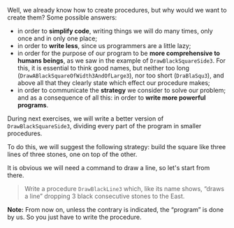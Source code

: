 Well, we already know how to create procedures, but why would we want to create them?
Some possible answers:

- in order to **simplify code**, writing things we will do many times, only once and in only one place;
- in order to **write less**, since us programmers are a little lazy;
- in order for the purpose of our program to be **more comprehensive to humans beings**, as we saw in the example of `DrawBlackSquareSide3`. For this, it is essential to think good names, but neither too long (`DrawABlackSquareOfWidth3AndOfLarge3`), nor too short (`DraBlaSqu3`), and above all that they clearly state which effect our procedure makes;
- in order to communicate the **strategy** we consider to solve our problem;
and as a consequence of all this: in order to **write more powerful programs**.

During next exercises, we will write a better version of `DrawBlackSquareSide3`, dividing every part of the program in smaller procedures.

To do this, we will suggest the following strategy: build the square like three lines of three stones, one on top of the other.

It is obvious we will need a command to draw a line, so let's start from there.

> Write a procedure `DrawBlackLine3` which, like its name shows, “draws a line” dropping 3 black consecutive stones to the East.

**Note:** From now on, unless the contrary is indicated, the “program” is done by us. So you just have to write the procedure.